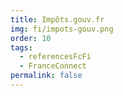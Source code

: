 ```yaml
---
title: Impôts.gouv.fr
img: fi/impots-gouv.png
order: 10
tags:
  - referencesFcFi
  - FranceConnect
permalink: false
---
```


